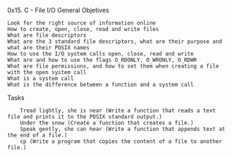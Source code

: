 0x15. C - File I/O
General Objetives

    Look for the right source of information online
    How to create, open, close, read and write files
    What are file descriptors
    What are the 3 standard file descriptors, what are their purpose and what are their POSIX names
    How to use the I/O system calls open, close, read and write
    What are and how to use the flags O_RDONLY, O_WRONLY, O_RDWR
    What are file permissions, and how to set them when creating a file with the open system call
    What is a system call
    What is the difference between a function and a system call

Tasks

        Tread lightly, she is near (Write a function that reads a text file and prints it to the POSIX standard output.)
        Under the snow (Create a function that creates a file.)
        Speak gently, she can hear (Write a function that appends text at the end of a file.)
        cp (Write a program that copies the content of a file to another file.)


